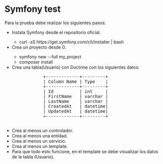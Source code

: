     
<h1>Symfony test</h1>

Para la prueba debe realizar los siguientes pasos:
<ul>
    <li>Instala Symfony desde el repositorio oficial.</li>
    <ul><li>curl -sS https://get.symfony.com/cli/installer | bash</li></ul>
    <li>Crea un proyecto desde 0. </li>
        <ul><li> symfony new --full my_project</li>
            <li> composer install</li>
        </ul>
    <li>Crea una tabla(Usuario) con Doctrine con los siguientes datos:
            <pre>
            +-------------+---------+
            | Column Name | Type    |
            +-------------+---------+
            | Id          | int     |
            | FirstName   | varchar |
            | LastName    | varchar |
            | CreatedAt   | datetime|
            | UpdatedAt   | datetime|
            +-------------+---------+
        </pre></li>
    <li>Crea al menos un controlador.</li>
    <li>Crea al menos una entidad.</li>
    <li>Crea al menos un servicio.</li>
    <li>Crea al menos un template.</li>
   <li>Para que todo esto funcione, en el template se debe visualizar los datos de la tabla (Usuario).</li>
</ul>    

